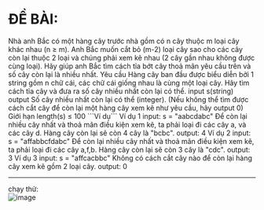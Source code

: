 <h1>ĐỀ BÀI: </h1>
Nhà anh Bắc có một hàng cây trước nhà gồm có n cây thuộc m loại cây khác nhau (n ≥ m). 
Anh Bắc muốn cắt bỏ (m-2) loại cây sao cho các cây còn lại thuộc 2 loại và chúng phải xem kẽ nhau (2 cây gần nhau không được cùng loại).
Hãy giúp anh Bắc tìm cách tỉa bớt cây thoả mãn yêu cầu trên và số cây còn lại là nhiều nhất.
Yêu cầu Hàng cây ban đầu được biểu diễn bởi 1 string gồm n chữ cái, các chữ cái giống nhau là cùng một loại cây.
Hãy tìm cách tỉa cây và đưa ra số cây nhiều nhất còn lại có thể. input s(string) output Số cây nhiều nhất còn lại có thể (integer).
(Nếu không thể tìm được cách cắt cây để còn lại một hàng cây xem kẽ như yêu cầu, hãy output 0) Giới hạn length(s) ≤ 100 
```Ví dụ```
Ví dụ 1 
input: s = "aabcdabc" Để còn lại nhiều cây nhất và thoả mãn điều kiện xem kẽ, ta phải loại đi các cây a, và các cây d. Hàng cây còn lại sẽ còn 4 cây là "bcbc". 
output: 4 
Ví dụ 2 
input: s = "affabbcfdabc" Để còn lại nhiều cây nhất và thoả mãn điều kiện xem kẽ, ta phải loại đi các cây a,f,b. Hàng cây còn lại sẽ còn 3 cây là "cdc". 
output: 3 
Ví dụ 3 
input: s = "affcacbbc" Không có cách cắt cây nào để còn lại hàng cây xem kẽ gồm 2 loại cây. 
output: 0

___
chạy thử: </br>
![image](https://github.com/rudeusMSK/HangCayNhaAnhBac/assets/160387470/145af2c1-d9fe-4085-b954-b1ba3fa3779f)
